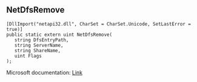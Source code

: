 ## NetDfsRemove

```
[DllImport("netapi32.dll", CharSet = CharSet.Unicode, SetLastError = true)]
public static extern uint NetDfsRemove(
   string DfsEntryPath,
   string ServerName,
   string ShareName,
   uint Flags
);
```

Microsoft documentation: [Link](https://docs.microsoft.com/en-us/windows/win32/api/lmdfs/nf-lmdfs-netdfsremove)
